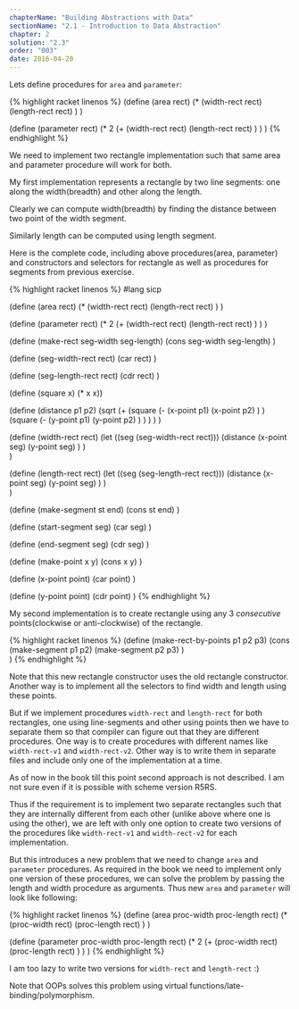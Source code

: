 ```yaml
---
chapterName: "Building Abstractions with Data"
sectionName: "2.1 - Introduction to Data Abstraction"
chapter: 2
solution: "2.3"
order: "003"
date: 2016-04-20
---
```


Lets define procedures for `area` and `parameter`:
 
{% highlight racket linenos %}
(define (area rect)
  (*
    (width-rect rect)
    (length-rect rect)
  )
)

(define (parameter rect)
  (* 2
       (+
         (width-rect rect)
         (length-rect rect)
       )
  )
)
{% endhighlight %} 

We need to implement two rectangle implementation such that same area and parameter procedure will work for both.

My first implementation represents a rectangle by two line segments: one along the width(breadth) and other along the length.

Clearly we can compute width(breadth) by finding the distance between two point of the width segment.

Similarly length can be computed using length segment.

Here is the complete code, including above procedures(area, parameter) and constructors and selectors for rectangle as well as procedures 
for segments from previous exercise.

{% highlight racket linenos %}
#lang sicp

(define (area rect)
  (*
    (width-rect rect)
    (length-rect rect)
  )
)

(define (parameter rect)
  (* 2
       (+
         (width-rect rect)
         (length-rect rect)
       )
  )
)

(define (make-rect seg-width seg-length)
  (cons seg-width seg-length)
)

(define (seg-width-rect rect)
  (car rect)
)

(define (seg-length-rect rect)
  (cdr rect)
)  

(define (square x) (* x x))

(define (distance p1 p2)
 (sqrt
      (+
        (square
               (-
                 (x-point p1)
                 (x-point p2)
               )
        )
        (square
               (-
                 (y-point p1)
                 (y-point p2)
               )
        )
     )
  )
)  

(define (width-rect rect)
  (let
      ((seg (seg-width-rect rect)))
      (distance
           (x-point seg)
           (y-point seg)
      )
  )  
)

(define (length-rect rect)
  (let
      ((seg (seg-length-rect rect)))
      (distance
           (x-point seg)
           (y-point seg)
      )
  )  
)

(define (make-segment st end)
        (cons st end)
)

(define (start-segment seg)
  (car seg)
)

(define (end-segment seg)
  (cdr seg)
)

(define (make-point x y)
  (cons x y)
)

(define (x-point point)
  (car point)
)

(define (y-point point)
  (cdr point)
)
{% endhighlight %}


My second implementation is to create rectangle using any 3 *consecutive* points(clockwise or anti-clockwise) of the rectangle.

{% highlight racket linenos %} 
(define (make-rect-by-points p1 p2 p3)
  (cons (make-segment p1 p2)
        (make-segment p2 p3)
  )      
) 
{% endhighlight %}


Note that this new rectangle constructor uses the old rectangle constructor. Another way is to implement all the selectors to 
find width and length using these points.

But if we implement procedures `width-rect` and `length-rect` for both rectangles, one using line-segments and other using points
 then we have to separate them so that compiler can figure out that they are different procedures. One way is to create
 procedures with different names like `width-rect-v1` and `width-rect-v2`. Other way is to write them in separate files and include
 only one of the implementation at a time.
 
As of now in the book till this point second approach is not described. I am not sure even if it is possible with scheme version R5RS.
 
Thus if the requirement is to implement two separate rectangles such that they are internally different from each other (unlike above 
where one is using the other), we are left with only one option to create two versions of the procedures like `width-rect-v1` and `width-rect-v2`
 for each implementation.
 
But this introduces a new problem that we need to change `area` and `parameter` procedures. As required in the book we need
 to implement only one version of these procedures, we can solve the problem by passing the length and width procedure as arguments.
Thus new `area` and `parameter` will look like following:
 
{% highlight racket linenos %}
(define (area proc-width proc-length rect)
  (*
    (proc-width rect)
    (proc-length rect)
  )
)

(define (parameter proc-width proc-length rect)
  (* 2
       (+
         (proc-width rect)
         (proc-length rect)
       )
  )
)
{% endhighlight %}

I am too lazy to write two versions for `width-rect` and `length-rect` :)

Note that OOPs solves this problem using virtual functions/late-binding/polymorphism.
 
 
 
 
